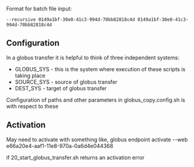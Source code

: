 Format for batch file input:
```
--recursive 0149a1bf-30e0-41c3-994d-70bb82818c4d 0149a1bf-30e0-41c3-994d-70bb82818c4d
```

## Configuration

In a globus transfer it is helpful to think of three independent systems:
* GLOBUS_SYS - this is the system where execution of these scripts is taking place
* SOURCE_SYS - source of globus transfer
* DEST_SYS   - target of globus transfer

Configuration of paths and other parameters in globus_copy.config.sh is with respect to these

## Activation

May need to activate with something like,
    globus endpoint activate --web e66a20e4-aaf1-11e8-970a-0a6d4e044368

if 20_start_globus_transfer.sh returns an activation error
